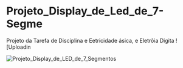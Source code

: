 # Projeto_Display_de_Led_de_7-Segme
Projeto da Tarefa de Disciplina e Eetricidade ásica, e Eletrôia Digita
![Uploadin

![Projeto_Display_de_LED_de_7_Segmentos](https://github.com/user-attachments/assets/9eec8055-4d3a-4ee0-8d12-18627fa1eed5)

